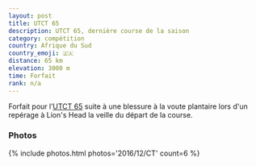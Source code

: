 ```yaml
---
layout: post
title: UTCT 65
description: UTCT 65, dernière course de la saison
category: compétition
country: Afrique du Sud
country_emoji: 🇿🇦
distance: 65 km
elevation: 3000 m
time: Forfait
rank: n/a
---
```


Forfait pour l’[UTCT 65][UTCT] suite à une blessure à la voute plantaire lors
d'un repérage à Lion's Head la veille du départ de la course.

### Photos

{% include photos.html photos='2016/12/CT' count=6 %}

[UTCT]: https://www.ultratrailcapetown.com/
